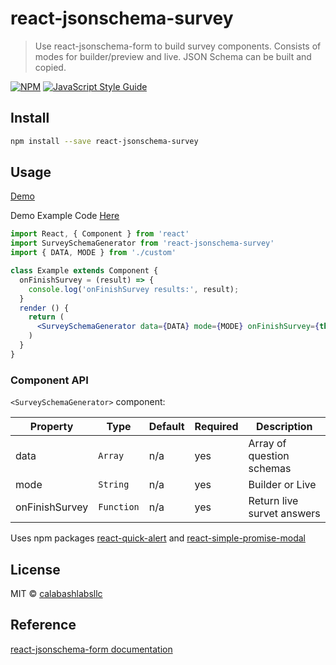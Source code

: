 # react-jsonschema-survey

> Use react-jsonschema-form to build survey components. Consists of modes for builder/preview and live. JSON Schema can be built and copied.

[![NPM](https://img.shields.io/npm/v/react-jsonschema-survey.svg)](https://www.npmjs.com/package/react-jsonschema-survey) [![JavaScript Style Guide](https://img.shields.io/badge/code_style-standard-brightgreen.svg)](https://standardjs.com)

## Install

```bash
npm install --save react-jsonschema-survey
```

## Usage
[Demo](https://calabashlabsllc.github.io/react-jsonschema-survey)

Demo Example Code [Here](https://github.com/CalabashLabsLLC/react-jsonschema-survey/tree/master/example)

```jsx
import React, { Component } from 'react'
import SurveySchemaGenerator from 'react-jsonschema-survey'
import { DATA, MODE } from './custom'

class Example extends Component {
  onFinishSurvey = (result) => {
    console.log('onFinishSurvey results:', result);
  }
  render () {
    return (
      <SurveySchemaGenerator data={DATA} mode={MODE} onFinishSurvey={this.onFinishSurvey} />
    )
  }
}
```

### Component API

`<SurveySchemaGenerator>` component:

Property | Type | Default | Required | Description
-------- | ---- | ------- | -------- |-----------
data | `Array` | n/a | yes | Array of question schemas
mode | `String` | n/a | yes | Builder or Live
onFinishSurvey | `Function` | n/a | yes | Return live survet answers

Uses npm packages [react-quick-alert](https://github.com/CalabashLabsLLC/react-quick-alert) and [react-simple-promise-modal](https://github.com/CalabashLabsLLC/react-simple-promise-modal)

## License
MIT © [calabashlabsllc](https://github.com/calabashlabsllc)

## Reference
[react-jsonschema-form documentation](https://react-jsonschema-form.readthedocs.io/)

